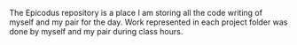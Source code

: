 The Epicodus repository is a place I am storing all the code writing of myself and my pair for the day.  Work represented in each project folder was done by myself and my pair during class hours.